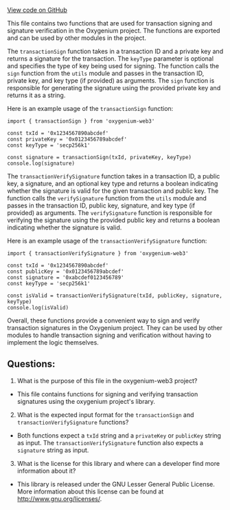 [View code on GitHub](https://github.com/oxygenium/oxygenium-web3/packages/web3/src/transaction/sign-verify.ts)

This file contains two functions that are used for transaction signing and signature verification in the Oxygenium project. The functions are exported and can be used by other modules in the project.

The `transactionSign` function takes in a transaction ID and a private key and returns a signature for the transaction. The `keyType` parameter is optional and specifies the type of key being used for signing. The function calls the `sign` function from the `utils` module and passes in the transaction ID, private key, and key type (if provided) as arguments. The `sign` function is responsible for generating the signature using the provided private key and returns it as a string.

Here is an example usage of the `transactionSign` function:

```
import { transactionSign } from 'oxygenium-web3'

const txId = '0x1234567890abcdef'
const privateKey = '0x0123456789abcdef'
const keyType = 'secp256k1'

const signature = transactionSign(txId, privateKey, keyType)
console.log(signature)
```

The `transactionVerifySignature` function takes in a transaction ID, a public key, a signature, and an optional key type and returns a boolean indicating whether the signature is valid for the given transaction and public key. The function calls the `verifySignature` function from the `utils` module and passes in the transaction ID, public key, signature, and key type (if provided) as arguments. The `verifySignature` function is responsible for verifying the signature using the provided public key and returns a boolean indicating whether the signature is valid.

Here is an example usage of the `transactionVerifySignature` function:

```
import { transactionVerifySignature } from 'oxygenium-web3'

const txId = '0x1234567890abcdef'
const publicKey = '0x0123456789abcdef'
const signature = '0xabcdef0123456789'
const keyType = 'secp256k1'

const isValid = transactionVerifySignature(txId, publicKey, signature, keyType)
console.log(isValid)
``` 

Overall, these functions provide a convenient way to sign and verify transaction signatures in the Oxygenium project. They can be used by other modules to handle transaction signing and verification without having to implement the logic themselves.
## Questions: 
 1. What is the purpose of this file in the oxygenium-web3 project?
- This file contains functions for signing and verifying transaction signatures using the oxygenium project's library.

2. What is the expected input format for the `transactionSign` and `transactionVerifySignature` functions?
- Both functions expect a `txId` string and a `privateKey` or `publicKey` string as input. The `transactionVerifySignature` function also expects a `signature` string as input.

3. What is the license for this library and where can a developer find more information about it?
- This library is released under the GNU Lesser General Public License. More information about this license can be found at <http://www.gnu.org/licenses/>.